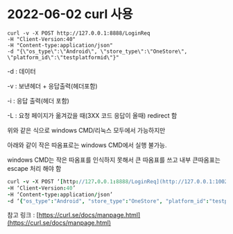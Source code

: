 # 2022-06-02 curl 사용

```tsx
curl -v -X POST http://127.0.0.1:8888/LoginReq
-H "Client-Version:40" 
-H "Content-type:application/json" 
-d "{\"os_type\":\"Android\", \"store_type\":\"OneStore\", \"platform_id\":\"testplatformid\"}"
```

 -d : 데이터

-v : 보낸헤더 + 응답출력(헤더포함)

-i : 응답 출력(헤더 포함)

-L : 요청 페이지가 옮겨갔을 때(3XX 코드 응답이 올때) redirect 함

위와 같은 식으로 windows CMD/리눅스 모두에서 가능하지만

아래와 같이 작은 따옴표로는 windows CMD에서 실행 불가능.

windows CMD는 작은 따옴표를 인식하지 못해서 큰 따옴표를 쓰고 내부 큰따옴표는 escape 처리 해야 함

```coffeescript
curl -v -X POST ‘[http://127.0.0.1:8888/LoginReq](http://127.0.0.1:10025/game/LoginReq)’ 
-H ‘Client-Version:40’
-H ‘Content-type:application/json’
-d ‘{"os_type":"Android", "store_type":"OneStore", "platform_id":"testplatformid"}’
```

참고 링크 : [https://curl.se/docs/manpage.html](https://curl.se/docs/manpage.html)